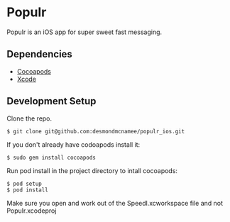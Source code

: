 # Populr

Populr is an iOS app for super sweet fast messaging.

## Dependencies
- [Cocoapods](https://cocoapods.org/)
- [Xcode](https://developer.apple.com/xcode/)


## Development Setup ##
Clone the repo.

    $ git clone git@github.com:desmondmcnamee/populr_ios.git

If you don't already have codoapods install it:

    $ sudo gem install cocoapods
    
Run pod install in the project directory to intall cocoapods:
    
    $ pod setup
    $ pod install

Make sure you open and work out of the Speedl.xcworkspace file and not Populr.xcodeproj
